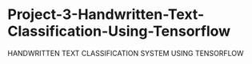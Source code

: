# Project-3-Handwritten-Text-Classification-Using-Tensorflow
HANDWRITTEN TEXT CLASSIFICATION SYSTEM USING TENSORFLOW
